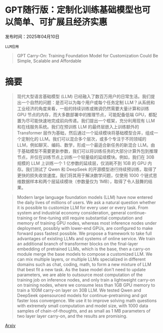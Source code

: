 # GPT随行版：定制化训练基础模型也可以简单、可扩展且经济实惠

发布时间：2025年04月10日

`LLM应用`

> GPT Carry-On: Training Foundation Model for Customization Could Be Simple, Scalable and Affordable

# 摘要

> 现代大型语言基础模型 (LLM) 已经融入了数百万用户的日常生活。我们提出一个自然的问题：是否可以为每个用户或每个任务定制 LLM？从系统和工业经济的角度来看，一般的持续训练或微调仍然需要大量计算和训练 GPU 节点的内存，而大多数部署中的推理节点，可能配备低端 GPU，都配置为尽可能快速地完成前向传递。我们提出一个框架，充分利用现有 LLM 和在线服务系统。我们在预训练 LLM 的最终层嵌入上训练额外的 Transformer 层作为基础，然后通过一个延续模块将基础模型合并，组成一个定制化的 LLM。我们可以混合多个层次，或多个专注于不同领域的 LLM，例如聊天、编码、数学，形成一个最适合新任务的新混合 LLM。由于基础模型不需要更新参数，我们可以将训练任务的大部分计算外包到推理节点，并仅在训练节点上训练一个轻量级的延续模块。例如，我们在 30B 规模的 LLM 上训练一个 1 亿参数的延续层，仅消耗不到 1GB 的 GPU 内存。我们测试了 Qwen 和 DeepSeek 的开源模型进行持续预训练，取得了更快的损失收敛速度。我们将其用于解决数学问题，仅使用 1000 个链式思维数据样本和两个层延续模块（参数量仅为 1MB），取得了令人鼓舞的结果。

> Modern large language foundation models (LLM) have now entered the daily lives of millions of users. We ask a natural question whether it is possible to customize LLM for every user or every task. From system and industrial economy consideration, general continue-training or fine-tuning still require substantial computation and memory of training GPU nodes, whereas most inference nodes under deployment, possibly with lower-end GPUs, are configured to make forward pass fastest possible. We propose a framework to take full advantages of existing LLMs and systems of online service. We train an additional branch of transformer blocks on the final-layer embedding of pretrained LLMs, which is the base, then a carry-on module merge the base models to compose a customized LLM. We can mix multiple layers, or multiple LLMs specialized in different domains such as chat, coding, math, to form a new mixture of LLM that best fit a new task. As the base model don't need to update parameters, we are able to outsource most computation of the training job on inference nodes, and only train a lightweight carry-on on training nodes, where we consume less than 1GB GPU memory to train a 100M carry-on layer on 30B LLM. We tested Qwen and DeepSeek opensourced models for continue-pretraining and got faster loss convergence. We use it to improve solving math questions with extremely small computation and model size, with 1000 data samples of chain-of-thoughts, and as small as 1 MB parameters of two layer layer carry-on, and the results are promising.

[Arxiv](https://arxiv.org/abs/2504.07513)